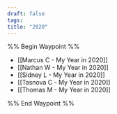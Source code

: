 ```yaml
---
draft: false
tags: 
title: "2020"
---
```

%% Begin Waypoint %%
- [[Marcus C - My Year in 2020]]
- [[Nathan W - My Year in 2020]]
- [[Sidney L - My Year in 2020]]
- [[Tasnova C - My Year in 2020]]
- [[Thomas M - My Year in 2020]]

%% End Waypoint %%
